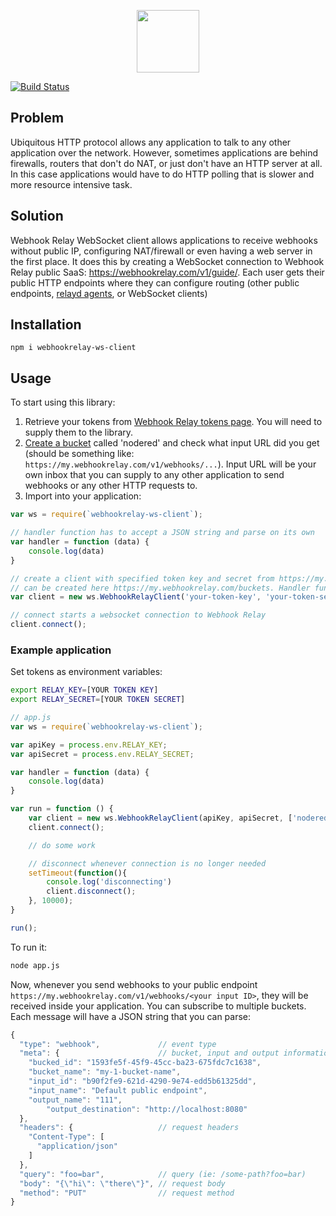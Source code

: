 <p align="center">
    <a href="https://webhookrelay.com" target="_blank"><img width="100"src="https://webhookrelay.com/images/sat_logo.png"></a>
</p>

[![Build Status](https://drone-kr.webrelay.io/api/badges/webhookrelay/webhookrelay-ws-client/status.svg)](https://drone-kr.webrelay.io/webhookrelay/webhookrelay-ws-client)

## Problem

Ubiquitous HTTP protocol allows any application to talk to any other application over the network. However, sometimes applications are behind firewalls, routers that don't do NAT, or just don't have an HTTP server at all. In this case applications would have to do HTTP polling that is slower and more resource intensive task.

## Solution

 Webhook Relay WebSocket client allows applications to receive webhooks without public IP, configuring NAT/firewall or even having a web server in the first place. It does this by creating a WebSocket connection to Webhook Relay public SaaS: https://webhookrelay.com/v1/guide/. Each user gets their public HTTP endpoints where they can configure routing (other public endpoints, [relayd agents](https://webhookrelay.com/download/), or WebSocket clients) 

## Installation

```
npm i webhookrelay-ws-client
```

## Usage

To start using this library:

1. Retrieve your tokens from [Webhook Relay tokens page](https://my.webhookrelay.com/tokens). You will need to supply them to the library.
2. [Create a bucket](https://my.webhookrelay.com/buckets) called 'nodered' and check what input URL did you get (should be something like: `https://my.webhookrelay.com/v1/webhooks/...`). Input URL will be your own inbox that you can supply to any other application to send webhooks or any other HTTP requests to.
3. Import into your application:

```javascript
var ws = require(`webhookrelay-ws-client`);

// handler function has to accept a JSON string and parse on its own
var handler = function (data) {
    console.log(data)
}

// create a client with specified token key and secret from https://my.webhookrelay.com/tokens and any buckets that
// can be created here https://my.webhookrelay.com/buckets. Handler function is called whenever there's a new message
var client = new ws.WebhookRelayClient('your-token-key', 'your-token-secret', ['bucket-1', 'bucket-2'], handler)

// connect starts a websocket connection to Webhook Relay 
client.connect();
```

### Example application

Set tokens as environment variables:

```bash
export RELAY_KEY=[YOUR TOKEN KEY]
export RELAY_SECRET=[YOUR TOKEN SECRET]
```

```javascript
// app.js
var ws = require(`webhookrelay-ws-client`);

var apiKey = process.env.RELAY_KEY;
var apiSecret = process.env.RELAY_SECRET;

var handler = function (data) {
    console.log(data)
}

var run = function () {    
    var client = new ws.WebhookRelayClient(apiKey, apiSecret, ['nodered'], handler)
    client.connect();

    // do some work

    // disconnect whenever connection is no longer needed
    setTimeout(function(){ 
        console.log('disconnecting')
        client.disconnect();
    }, 10000);
}

run();
```

To run it:

```bash
node app.js
```

Now, whenever you send webhooks to your public endpoint `https://my.webhookrelay.com/v1/webhooks/<your input ID>`, they will be received inside your application. You can subscribe to multiple buckets. Each message will have a JSON string that you can parse:

```javascript
{
  "type": "webhook",             // event type
  "meta": {                      // bucket, input and output information 
    "bucked_id": "1593fe5f-45f9-45cc-ba23-675fdc7c1638", 
    "bucket_name": "my-1-bucket-name",                                
    "input_id": "b90f2fe9-621d-4290-9e74-edd5b61325dd",
    "input_name": "Default public endpoint",
    "output_name": "111",
		"output_destination": "http://localhost:8080"
  },
  "headers": {                   // request headers
    "Content-Type": [
      "application/json"
    ]
  },
  "query": "foo=bar",            // query (ie: /some-path?foo=bar)
  "body": "{\"hi\": \"there\"}", // request body
  "method": "PUT"                // request method
}
```
